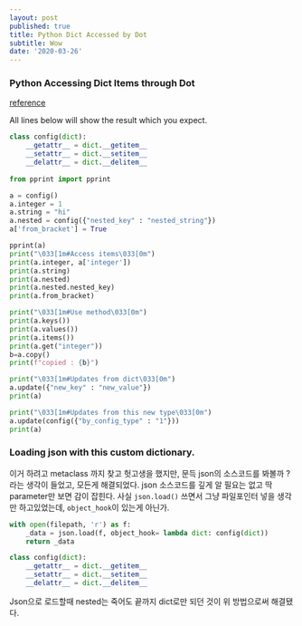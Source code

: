 ```yaml
---
layout: post
published: true
title: Python Dict Accessed by Dot 
subtitle: Wow
date: '2020-03-26'
---
```


### Python Accessing Dict Items through Dot

[reference](https://stackoverflow.com/questions/2352181/how-to-use-a-dot-to-access-members-of-dictionary)

All lines below will show the result which you expect.

```python
class config(dict):
    __getattr__ = dict.__getitem__
    __setattr__ = dict.__setitem__
    __delattr__ = dict.__delitem__
    
from pprint import pprint

a = config()
a.integer = 1
a.string = "hi"
a.nested = config({"nested_key" : "nested_string"})
a['from_bracket'] = True

pprint(a)
print("\033[1m#Access items\033[0m")
print(a.integer, a['integer'])
print(a.string)
print(a.nested)
print(a.nested.nested_key)
print(a.from_bracket)

print("\033[1m#Use method\033[0m")
print(a.keys())
print(a.values())
print(a.items())
print(a.get("integer"))
b=a.copy()
print(f"copied : {b}")

print("\033[1m#Updates from dict\033[0m")
a.update({"new_key" : "new_value"})
print(a)

print("\033[1m#Updates from this new type\033[0m")
a.update(config({"by_config_type" : "1"}))
print(a)
```



### Loading json with this custom dictionary.

이거 하려고 metaclass 까지 찾고 헛고생을 했지만, 문득 json의 소스코드를 봐볼까 ? 라는 생각이 들었고, 모든게 해결되었다. json 소스코드를 깊게 알 필요는 없고 딱 parameter만 보면 감이 잡힌다. 사실 `json.load()` 쓰면서 그냥 파일포인터 넣을 생각만 하고있었는데, `object_hook`이 있는게 아닌가.

```python
with open(filepath, 'r') as f:
    _data = json.load(f, object_hook= lambda dict: config(dict))
    return _data
```

```python
class config(dict):
    __getattr__ = dict.__getitem__
    __setattr__ = dict.__setitem__
    __delattr__ = dict.__delitem__
```

Json으로 로드할때 nested는 죽어도 끝까지 dict로만 되던 것이 위 방법으로써 해결됐다.


